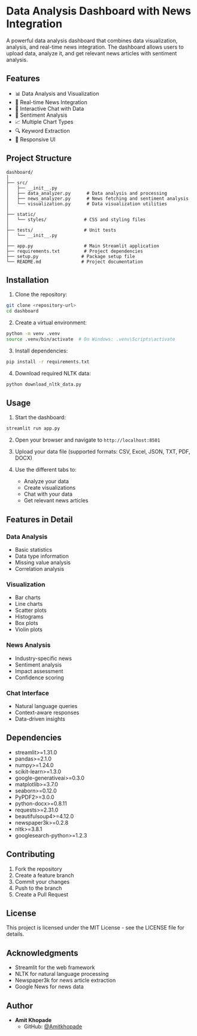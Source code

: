 # Data Analysis Dashboard with News Integration

A powerful data analysis dashboard that combines data visualization, analysis, and real-time news integration. The dashboard allows users to upload data, analyze it, and get relevant news articles with sentiment analysis.

## Features

- 📊 Data Analysis and Visualization
- 📰 Real-time News Integration
- 💬 Interactive Chat with Data
- 🎯 Sentiment Analysis
- 📈 Multiple Chart Types
- 🔍 Keyword Extraction
- 📱 Responsive UI

## Project Structure

```
dashboard/
│
├── src/
│   ├── __init__.py
│   ├── data_analyzer.py      # Data analysis and processing
│   ├── news_analyzer.py      # News fetching and sentiment analysis
│   └── visualization.py      # Data visualization utilities
│
├── static/
│   └── styles/              # CSS and styling files
│
├── tests/                   # Unit tests
│   └── __init__.py
│
├── app.py                   # Main Streamlit application
├── requirements.txt         # Project dependencies
├── setup.py                # Package setup file
└── README.md               # Project documentation
```

## Installation

1. Clone the repository:
```bash
git clone <repository-url>
cd dashboard
```

2. Create a virtual environment:
```bash
python -m venv .venv
source .venv/bin/activate  # On Windows: .venv\Scripts\activate
```

3. Install dependencies:
```bash
pip install -r requirements.txt
```

4. Download required NLTK data:
```bash
python download_nltk_data.py
```

## Usage

1. Start the dashboard:
```bash
streamlit run app.py
```

2. Open your browser and navigate to `http://localhost:8501`

3. Upload your data file (supported formats: CSV, Excel, JSON, TXT, PDF, DOCX)

4. Use the different tabs to:
   - Analyze your data
   - Create visualizations
   - Chat with your data
   - Get relevant news articles

## Features in Detail

### Data Analysis
- Basic statistics
- Data type information
- Missing value analysis
- Correlation analysis

### Visualization
- Bar charts
- Line charts
- Scatter plots
- Histograms
- Box plots
- Violin plots

### News Analysis
- Industry-specific news
- Sentiment analysis
- Impact assessment
- Confidence scoring

### Chat Interface
- Natural language queries
- Context-aware responses
- Data-driven insights

## Dependencies

- streamlit>=1.31.0
- pandas>=2.1.0
- numpy>=1.24.0
- scikit-learn>=1.3.0
- google-generativeai>=0.3.0
- matplotlib>=3.7.0
- seaborn>=0.12.0
- PyPDF2>=3.0.0
- python-docx>=0.8.11
- requests>=2.31.0
- beautifulsoup4>=4.12.0
- newspaper3k>=0.2.8
- nltk>=3.8.1
- googlesearch-python>=1.2.3

## Contributing

1. Fork the repository
2. Create a feature branch
3. Commit your changes
4. Push to the branch
5. Create a Pull Request

## License

This project is licensed under the MIT License - see the LICENSE file for details.

## Acknowledgments

- Streamlit for the web framework
- NLTK for natural language processing
- Newspaper3k for news article extraction
- Google News for news data

## Author

- **Amit Khopade**
  - GitHub: [@Amitkhopade](https://github.com/Amitkhopade)
